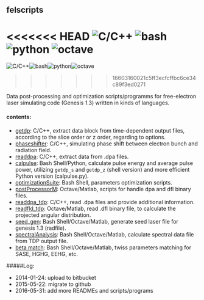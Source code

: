 ## felscripts
<<<<<<< HEAD
![C/C++](https://img.shields.io/badge/C-C%2B%2B-brightgreen.svg)
![bash](https://img.shields.io/badge/shell-bash-brightgreen.svg)
![python](https://img.shields.io/badge/python-2.7-brightgreen.svg)
![octave](https://img.shields.io/badge/matlab-octave-brightgreen.svg)
=======
![C/C++](https://img.shields.io/badge/C-C%2B%2B-brightgreen.svg)![bash](https://img.shields.io/badge/shell-bash-brightgreen.svg)![python](https://img.shields.io/badge/python-2.7-brightgreen.svg)![octave](https://img.shields.io/badge/matlab-octave-brightgreen.svg)
>>>>>>> 16603160021c5ff3ecfcffbc6ce34c89f3ed0271

Data post-processing and optimization scripts/programms for free-electron laser simulating code (Genesis 1.3) written in kinds of languages.

#### contents:
* [getdp](/getdp): C/C++, extract data block from time-dependent output files, according to the slice order or z order, regarding to options. 
* [phaseshifter](/phaseshifter): C/C++, simulating phase shift between electron bunch and radiation field.
* [readdpa](/readdpa): C/C++, extract data from .dpa files.
* [calpulse](/calpulse): Bash Shell/Python, calculate pulse energy and average pulse power, utilizing <code>getdp_s</code> and <code>getdp_z</code> (shell version) and more efficient Python version (calpulse.py).
* [optimizationSuite](/optimizationSuite): Bash Shell, parameters optimization scripts.
* [postProcessorM](/postProcessorM): Octave/Matlab, scripts for handle dpa and dfl binary files.
* [readdpa_tdp](/readdpa_tdp): C/C++, read .dpa files and provide additional information.
* [readfld_tdp](/readfld_tdp): Octave/Matlab, read .dfl binary file, to calculate the projected angular distribution.
* [seed_gen](/seed_gen): Bash Shell/Octave/Matlab, generate seed laser file for genesis 1.3 (radfile).
* [spectralAnalysis](/spectralAnalysis): Bash Shell/Octave/Matlab, calculate spectral data file from TDP output file.
* [beta match](/beta_match): Bash Shell/Octave/Matlab, twiss parameters matching for SASE, HGHG, EEHG, etc.

#####Log:
* 2014-01-24: upload to bitbucket
* 2015-05-22: migrate to github 
* 2016-05-31: add more READMEs and scripts/programs


